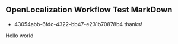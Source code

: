 ## OpenLocalization Workflow Test MarkDown
* 43054abb-6fdc-4322-bb47-e231b70878b4 
thanks!

Hello world